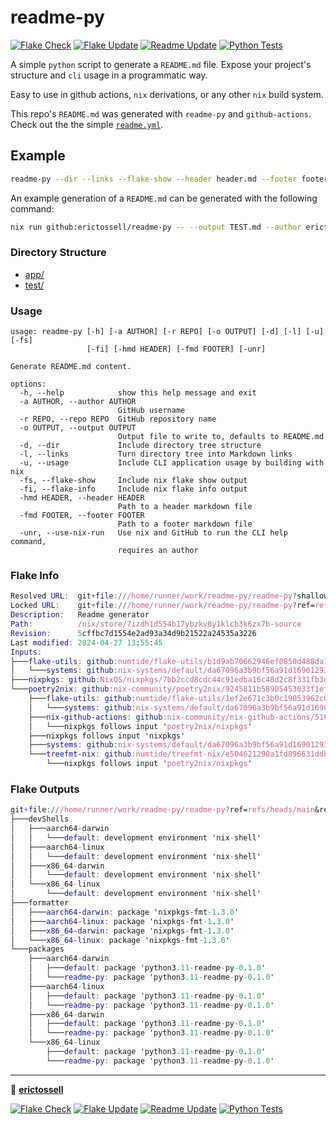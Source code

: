 # readme-py

[![Flake Check](https://github.com/erictossell/readme-py/actions/workflows/check.yml/badge.svg?branch=main)](https://github.com/erictossell/readme-py/actions/workflows/check.yml)
[![Flake Update](https://github.com/erictossell/readme-py/actions/workflows/update.yml/badge.svg?branch=main)](https://github.com/erictossell/readme-py/actions/workflows/update.yml)
[![Readme Update](https://github.com/erictossell/readme-py/actions/workflows/readme.yml/badge.svg)](https://github.com/erictossell/readme-py/actions/workflows/readme.yml)
[![Python Tests](https://github.com/erictossell/readme-py/actions/workflows/pytest.yml/badge.svg?branch=main)](https://github.com/erictossell/readme-py/actions/workflows/pytest.yml)

A simple `python` script to generate a `README.md` file. Expose your project's structure and `cli` usage in a programmatic way.

Easy to use in github actions, `nix` derivations, or any other `nix` build system.

This repo's `README.md` was generated with `readme-py` and `github-actions`. Check out the the simple [`readme.yml`](.github/workflows/readme.yml).

## Example

```bash
readme-py --dir --links --flake-show --header header.md --footer footer.md
```

An example generation of a `README.md` can be generated with the following command:

```bash
nix run github:erictossell/readme-py -- --output TEST.md --author erictossell --repo readme-py --dir --links --usage --flake-info --flake-show --header header.md --footer footer.md
```

### Directory Structure

- [app/](app/)
- [test/](test/)

### Usage

```
usage: readme-py [-h] [-a AUTHOR] [-r REPO] [-o OUTPUT] [-d] [-l] [-u] [-fs]
                 [-fi] [-hmd HEADER] [-fmd FOOTER] [-unr]

Generate README.md content.

options:
  -h, --help            show this help message and exit
  -a AUTHOR, --author AUTHOR
                        GitHub username
  -r REPO, --repo REPO  GitHub repository name
  -o OUTPUT, --output OUTPUT
                        Output file to write to, defaults to README.md
  -d, --dir             Include directory tree structure
  -l, --links           Turn directory tree into Markdown links
  -u, --usage           Include CLI application usage by building with nix
  -fs, --flake-show     Include nix flake show output
  -fi, --flake-info     Include nix flake info output
  -hmd HEADER, --header HEADER
                        Path to a header markdown file
  -fmd FOOTER, --footer FOOTER
                        Path to a footer markdown file
  -unr, --use-nix-run   Use nix and GitHub to run the CLI help command,
                        requires an author

```

### Flake Info

```nix
Resolved URL:  git+file:///home/runner/work/readme-py/readme-py?shallow=1
Locked URL:    git+file:///home/runner/work/readme-py/readme-py?ref=refs/heads/main&rev=5cffbc7d1554e2ad93a34d9b21522a24535a3226&shallow=1
Description:   Readme generator
Path:          /nix/store/7izdh1d554b17ybzkv8y1klcb3k6zx7b-source
Revision:      5cffbc7d1554e2ad93a34d9b21522a24535a3226
Last modified: 2024-04-27 13:55:45
Inputs:
├───flake-utils: github:numtide/flake-utils/b1d9ab70662946ef0850d488da1c9019f3a9752a
│   └───systems: github:nix-systems/default/da67096a3b9bf56a91d16901293e51ba5b49a27e
├───nixpkgs: github:NixOS/nixpkgs/7bb2ccd8cdc44c91edba16c48d2c8f331fb3d856
└───poetry2nix: github:nix-community/poetry2nix/9245811b58905453033f1ef551f516cbee71c42c
    ├───flake-utils: github:numtide/flake-utils/1ef2e671c3b0c19053962c07dbda38332dcebf26
    │   └───systems: github:nix-systems/default/da67096a3b9bf56a91d16901293e51ba5b49a27e
    ├───nix-github-actions: github:nix-community/nix-github-actions/5163432afc817cf8bd1f031418d1869e4c9d5547
    │   └───nixpkgs follows input 'poetry2nix/nixpkgs'
    ├───nixpkgs follows input 'nixpkgs'
    ├───systems: github:nix-systems/default/da67096a3b9bf56a91d16901293e51ba5b49a27e
    └───treefmt-nix: github:numtide/treefmt-nix/e504621290a1fd896631ddbc5e9c16f4366c9f65
        └───nixpkgs follows input 'poetry2nix/nixpkgs'

```

### Flake Outputs

```nix
git+file:///home/runner/work/readme-py/readme-py?ref=refs/heads/main&rev=5cffbc7d1554e2ad93a34d9b21522a24535a3226&shallow=1
├───devShells
│   ├───aarch64-darwin
│   │   └───default: development environment 'nix-shell'
│   ├───aarch64-linux
│   │   └───default: development environment 'nix-shell'
│   ├───x86_64-darwin
│   │   └───default: development environment 'nix-shell'
│   └───x86_64-linux
│       └───default: development environment 'nix-shell'
├───formatter
│   ├───aarch64-darwin: package 'nixpkgs-fmt-1.3.0'
│   ├───aarch64-linux: package 'nixpkgs-fmt-1.3.0'
│   ├───x86_64-darwin: package 'nixpkgs-fmt-1.3.0'
│   └───x86_64-linux: package 'nixpkgs-fmt-1.3.0'
└───packages
    ├───aarch64-darwin
    │   ├───default: package 'python3.11-readme-py-0.1.0'
    │   └───readme-py: package 'python3.11-readme-py-0.1.0'
    ├───aarch64-linux
    │   ├───default: package 'python3.11-readme-py-0.1.0'
    │   └───readme-py: package 'python3.11-readme-py-0.1.0'
    ├───x86_64-darwin
    │   ├───default: package 'python3.11-readme-py-0.1.0'
    │   └───readme-py: package 'python3.11-readme-py-0.1.0'
    └───x86_64-linux
        ├───default: package 'python3.11-readme-py-0.1.0'
        └───readme-py: package 'python3.11-readme-py-0.1.0'

```

---

👤 [**erictossell**](https://github.com/erictossell)

[![Flake Check](https://github.com/erictossell/readme-py/actions/workflows/check.yml/badge.svg?branch=main)](https://github.com/erictossell/readme-py/actions/workflows/check.yml)
[![Flake Update](https://github.com/erictossell/readme-py/actions/workflows/update.yml/badge.svg?branch=main)](https://github.com/erictossell/readme-py/actions/workflows/update.yml)
[![Readme Update](https://github.com/erictossell/readme-py/actions/workflows/readme.yml/badge.svg)](https://github.com/erictossell/readme-py/actions/workflows/readme.yml)
[![Python Tests](https://github.com/erictossell/readme-py/actions/workflows/pytest.yml/badge.svg?branch=main)](https://github.com/erictossell/readme-py/actions/workflows/pytest.yml)
